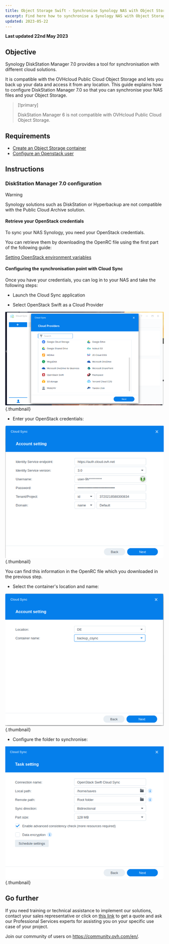 ```yaml
---
title: Object Storage Swift - Synchronise Synology NAS with Object Storage
excerpt: Find here how to synchronise a Synology NAS with Object Storage
updated: 2023-05-22
---
```


**Last updated 22nd May 2023**

## Objective

Synology DiskStation Manager 7.0 provides a tool for synchronisation with different cloud solutions.

It is compatible with the OVHcloud Public Cloud Object Storage and lets you back up your data and access it from any location. This guide explains how to configure DiskStation Manager 7.0 so that you can synchronise your NAS files and your Object Storage.

> [!primary]
>
> DiskStation Manager 6 is not compatible with OVHcloud Public Cloud Object Storage.
>

## Requirements

- [Create an Object Storage container](/pages/storage_and_backup/object_storage/pcs_create_container)
- [Configure an Openstack user](/pages/public_cloud/compute/create_and_delete_a_user#creating-an-openstack-user)

## Instructions

### DiskStation Manager 7.0 configuration

> [!warning]
> 
> Synology solutions such as DiskStation or Hyperbackup are not compatible with the Public Cloud Archive solution.
>

#### Retrieve your OpenStack credentials

To sync your NAS Synology, you need your OpenStack credentials.

You can retrieve them by downloading the OpenRC file using the first part of the following guide:

[Setting OpenStack environment variables](/pages/public_cloud/compute/loading_openstack_environment_variables#step-1-retrieve-the-variables)

#### Configuring the synchronisation point with Cloud Sync

Once you have your credentials, you can log in to your NAS and take the following steps:

- Launch the Cloud Sync application

- Select OpenStack Swift as a Cloud Provider

![public-cloud](images/DSM7_1.png){.thumbnail}

- Enter your OpenStack credentials:

![public-cloud](images/DSM7_2.png){.thumbnail}

You can find this information in the OpenRC file which you downloaded in the previous step.

- Select the container's location and name:

![public-cloud](images/DSM7_3.png){.thumbnail}

- Configure the folder to synchronise:

![public-cloud](images/DSM7_4.png){.thumbnail}

## Go further

If you need training or technical assistance to implement our solutions, contact your sales representative or click on [this link](https://www.ovhcloud.com/en-ca/professional-services/) to get a quote and ask our Professional Services experts for assisting you on your specific use case of your project.

Join our community of users on <https://community.ovh.com/en/>.
